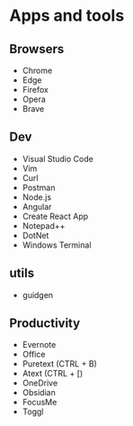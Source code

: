 # Apps and tools

## Browsers
- Chrome
- Edge
- Firefox
- Opera
- Brave

## Dev

- Visual Studio Code
- Vim
- Curl
- Postman
- Node.js
- Angular
- Create React App
- Notepad++
- DotNet
- Windows Terminal


## utils

- guidgen


## Productivity

- Evernote
- Office
- Puretext (CTRL + B)
- Atext (CTRL + [)
- OneDrive
- Obsidian
- FocusMe
- Toggl
